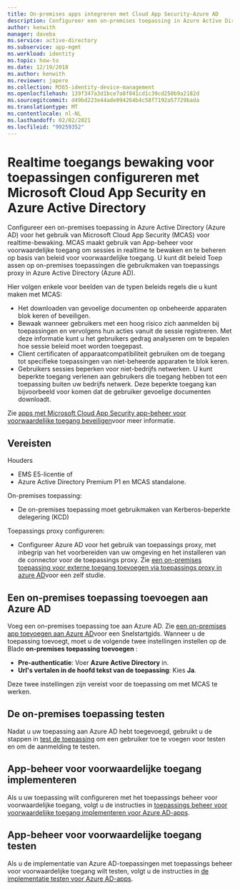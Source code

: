 ```yaml
---
title: On-premises apps integreren met Cloud App Security-Azure AD
description: Configureer een on-premises toepassing in Azure Active Directory om te werken met Microsoft Cloud App Security (MCAS). Gebruik de MCAS-App-beheer voor voorwaardelijke toegang om sessies in realtime te bewaken en te beheren op basis van beleid voor voorwaardelijke toegang. U kunt dit beleid Toep assen op on-premises toepassingen die gebruikmaken van toepassings proxy in Azure Active Directory (Azure AD).
author: kenwith
manager: daveba
ms.service: active-directory
ms.subservice: app-mgmt
ms.workload: identity
ms.topic: how-to
ms.date: 12/19/2018
ms.author: kenwith
ms.reviewer: japere
ms.collection: M365-identity-device-management
ms.openlocfilehash: 139f347a3d1bce7a8f841cd1c39cd250b9a2182d
ms.sourcegitcommit: d49bd223e44ade094264b4c58f7192a57729bada
ms.translationtype: MT
ms.contentlocale: nl-NL
ms.lasthandoff: 02/02/2021
ms.locfileid: "99259352"
---
```

# <a name="configure-real-time-application-access-monitoring-with-microsoft-cloud-app-security-and-azure-active-directory"></a>Realtime toegangs bewaking voor toepassingen configureren met Microsoft Cloud App Security en Azure Active Directory
Configureer een on-premises toepassing in Azure Active Directory (Azure AD) voor het gebruik van Microsoft Cloud App Security (MCAS) voor realtime-bewaking. MCAS maakt gebruik van App-beheer voor voorwaardelijke toegang om sessies in realtime te bewaken en te beheren op basis van beleid voor voorwaardelijke toegang. U kunt dit beleid Toep assen op on-premises toepassingen die gebruikmaken van toepassings proxy in Azure Active Directory (Azure AD).

Hier volgen enkele voor beelden van de typen beleids regels die u kunt maken met MCAS:

- Het downloaden van gevoelige documenten op onbeheerde apparaten blok keren of beveiligen.
- Bewaak wanneer gebruikers met een hoog risico zich aanmelden bij toepassingen en vervolgens hun acties vanuit de sessie registreren. Met deze informatie kunt u het gebruikers gedrag analyseren om te bepalen hoe sessie beleid moet worden toegepast.
- Client certificaten of apparaatcompatibiliteit gebruiken om de toegang tot specifieke toepassingen van niet-beheerde apparaten te blok keren.
- Gebruikers sessies beperken voor niet-bedrijfs netwerken. U kunt beperkte toegang verlenen aan gebruikers die toegang hebben tot een toepassing buiten uw bedrijfs netwerk. Deze beperkte toegang kan bijvoorbeeld voor komen dat de gebruiker gevoelige documenten downloadt.

Zie [apps met Microsoft Cloud App Security app-beheer voor voorwaardelijke toegang beveiligen](/cloud-app-security/proxy-intro-aad)voor meer informatie.

## <a name="requirements"></a>Vereisten

Houders

- EMS E5-licentie of 
- Azure Active Directory Premium P1 en MCAS standalone.

On-premises toepassing:

- De on-premises toepassing moet gebruikmaken van Kerberos-beperkte delegering (KCD)

Toepassings proxy configureren:

- Configureer Azure AD voor het gebruik van toepassings proxy, met inbegrip van het voorbereiden van uw omgeving en het installeren van de connector voor de toepassings proxy. Zie [een on-premises toepassing voor externe toegang toevoegen via toepassings proxy in azure AD](application-proxy-add-on-premises-application.md)voor een zelf studie. 

## <a name="add-on-premises-application-to-azure-ad"></a>Een on-premises toepassing toevoegen aan Azure AD

Voeg een on-premises toepassing toe aan Azure AD. Zie [een on-premises app toevoegen aan Azure AD](application-proxy-add-on-premises-application.md#add-an-on-premises-app-to-azure-ad)voor een Snelstartgids. Wanneer u de toepassing toevoegt, moet u de volgende twee instellingen instellen op de Blade **on-premises toepassing toevoegen** :

- **Pre-authenticatie**: Voer **Azure Active Directory** in.
- **Url's vertalen in de hoofd tekst van de toepassing**: Kies **Ja**.

Deze twee instellingen zijn vereist voor de toepassing om met MCAS te werken.

## <a name="test-the-on-premises-application"></a>De on-premises toepassing testen

Nadat u uw toepassing aan Azure AD hebt toegevoegd, gebruikt u de stappen in [test de toepassing](application-proxy-add-on-premises-application.md#test-the-application) om een gebruiker toe te voegen voor testen en om de aanmelding te testen. 

## <a name="deploy-conditional-access-app-control"></a>App-beheer voor voorwaardelijke toegang implementeren

Als u uw toepassing wilt configureren met het toepassings beheer voor voorwaardelijke toegang, volgt u de instructies in [toepassings beheer voor voorwaardelijke toegang implementeren voor Azure AD-apps](/cloud-app-security/proxy-deployment-aad).


## <a name="test-conditional-access-app-control"></a>App-beheer voor voorwaardelijke toegang testen

Als u de implementatie van Azure AD-toepassingen met toepassings beheer voor voorwaardelijke toegang wilt testen, volgt u de instructies in [de implementatie testen voor Azure AD-apps](/cloud-app-security/proxy-deployment-aad).






